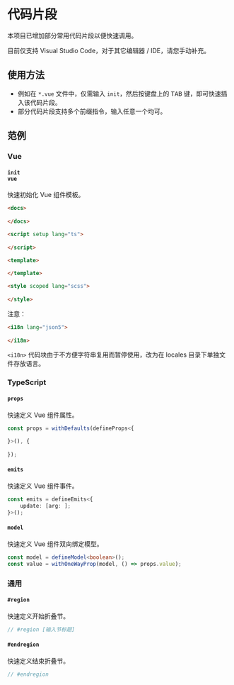 # 代码片段
本项目已增加部分常用代码片段以便快速调用。

目前仅支持 Visual Studio Code，对于其它编辑器 / IDE，请您手动补充。

## 使用方法
* 例如在 `*.vue` 文件中，仅需输入 `init`，然后按键盘上的 <kbd>TAB</kbd> 键，即可快速插入该代码片段。
* 部分代码片段支持多个前缀指令，输入任意一个均可。

## 范例

### Vue

#### `init`<br />`vue`

快速初始化 Vue 组件模板。

```html
<docs>
	
</docs>

<script setup lang="ts">
	
</script>

<template>
	
</template>

<style scoped lang="scss">
	
</style>
```

注意：
```html
<i18n lang="json5">
	
</i18n>
```
`<i18n>` 代码块由于不方便字符串复用而暂停使用，改为在 locales 目录下单独文件存放语言。

### TypeScript

#### `props`

快速定义 Vue 组件属性。

```typescript
const props = withDefaults(defineProps<{
	
}>(), {
	
});
```

#### `emits`

快速定义 Vue 组件事件。

```typescript
const emits = defineEmits<{
	update: [arg: ];
}>();
```

#### `model`

快速定义 Vue 组件双向绑定模型。

```typescript
const model = defineModel<boolean>();
const value = withOneWayProp(model, () => props.value);
```

### 通用

#### `#region`

快速定义开始折叠节。

```typescript
// #region [输入节标题]
```

#### `#endregion`

快速定义结束折叠节。

```typescript
// #endregion
```
